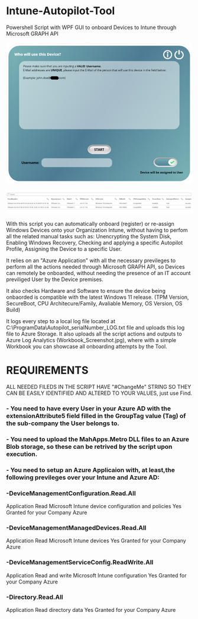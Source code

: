 # Intune-Autopilot-Tool
Powershell Script with WPF GUI to onboard Devices to Intune through Microsoft GRAPH API

![alt text](https://github.com/Joaogcp/Intune-Autopilot-Tool/blob/main/GUI_Screenshot.jpg?raw=true)

![alt text](https://github.com/Joaogcp/Intune-Autopilot-Tool/blob/main/Workbook_Screenshot.jpg?raw=true)

With this script you can automatically onboard (register) or re-assign Windows Devices onto your Organization Intune, without having to perfom all the related manual tasks such as: Unencrypting the System Disk, Enabling Windows Recovery, Checking and applying a specific Autopilot Profile, Assigning the Device to a specific User.

It relies on an "Azure Application" with all the necessary previleges to perform all the actions needed through Microsoft GRAPH API, so Devices can remotely be onboarded, without needing the presence of an IT account previliged User by the Device premises.

It also checks Hardware and Software to ensure the device being onbaorded is compatible with the latest Windows 11 release.
(TPM Version, SecureBoot, CPU Architecure/Family, Avaliable Memory, OS Version, OS Build)

It logs every step to a local log file located at C:\ProgramData\Autopilot_serialNumber_LOG.txt file and uploads this log file to Azure Storage.
It also uploads all the script actions and outputs to Azure Log Analytics (Workbook_Screenshot.jpg), where with a simple Workbook you can showcase all onboarding attempts by the Tool.

# REQUIREMENTS

ALL NEEDED FILEDS IN THE SCRIPT HAVE "#ChangeMe" STRING SO THEY CAN BE EASILY IDENTIFIED AND ALTERED TO YOUR VALUES, just use Find.

### - You need to have every User in your Azure AD with the extensionAttribute5 field filled in the GroupTag value (Tag) of the sub-company the User belongs to.
### - You need to upload the MahApps.Metro DLL files to an Azure Blob storage, so these can be retrived by the script upon execution.
### - You need to setup an Azure Applicaion with, at least,the following previleges over your Intune and Azure AD:

### -DeviceManagementConfiguration.Read.All
Application
Read Microsoft Intune device configuration and policies
Yes
Granted for your Company Azure

### -DeviceManagementManagedDevices.Read.All
Application
Read Microsoft Intune devices
Yes
Granted for your Company Azure

### -DeviceManagementServiceConfig.ReadWrite.All
Application
Read and write Microsoft Intune configuration
Yes
Granted for your Company Azure

### -Directory.Read.All
Application
Read directory data
Yes
Granted for your Company Azure
